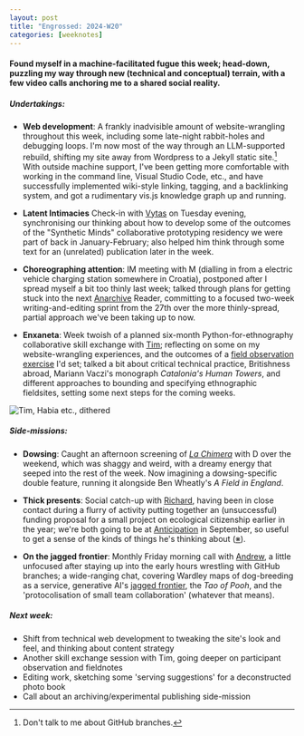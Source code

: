 ```yaml
---
layout: post  
title: "Engrossed: 2024-W20"
categories: [weeknotes]
---
```


#### Found myself in a machine-facilitated fugue this week; head-down, puzzling my way through new (technical and conceptual) terrain, with a few video calls anchoring me to a shared social reality.
  
##### **Undertakings**:

- **Web development**: A frankly inadvisible amount of website-wrangling throughout this week, including some late-night rabbit-holes and debugging loops. I'm now most of the way through an LLM-supported rebuild, shifting my site away from Wordpress to a Jekyll static site.[^1] With outside machine support, I've been getting more comfortable with working in the command line, Visual Studio Code, etc., and have successfully implemented wiki-style linking, tagging, and a backlinking system, and got a rudimentary vis.js knowledge graph up and running.

- **Latent Intimacies** Check-in with [Vytas](https://vjnks.com/) on Tuesday evening, synchronising our thinking about how to develop some of the outcomes of the "Synthetic Minds" collaborative prototyping residency we were part of back in January-February; also helped him think through some text for an (unrelated) publication later in the week.

- **Choreographing attention**: IM meeting with M (dialling in from a electric vehicle charging station somewhere in Croatia), postponed after I spread myself a bit too thinly last week; talked through plans for getting stuck into the next [Anarchive](https://fo.am/activities/anarchive/) Reader, committing to a focused two-week writing-and-editing sprint from the 27th over the more thinly-spread, partial approach we've been taking up to now.

- **Enxaneta**: Week twoish of a planned six-month Python-for-ethnography collaborative skill exchange with [Tim](https://www.timcowlishaw.co.uk/); reflecting on some on my website-wrangling experiences, and the outcomes of a [field observation exercise](https://github.com/timcowlishaw/enxaneta/blob/main/documentation/ethnography/01_ethnographic-observation.md) I'd set; talked a bit about critical technical practice, Britishness abroad, Mariann Vaczi's monograph _Catalonia's Human Towers_, and different approaches to bounding and specifying ethnographic fieldsites, setting some next steps for the coming weeks.

![Tim, Habia etc., dithered](https://files.justinpickard.net/images/log/2024/05/Tim-habia-dithered.png)

##### **Side-missions**:

- **Dowsing**: Caught an afternoon screening of _[La Chimera](https://www.inverse.com/entertainment/la-chimera-review-digital-release)_ with D over the weekend, which was shaggy and weird, with a dreamy energy that seeped into the rest of the week. Now imagining a dowsing-specific double feature, running it alongside Ben Wheatly's _A Field in England_.

- **Thick presents**: Social catch-up with [Richard](https://www.richardsandford.net/about/), having been in close contact during a flurry of activity putting together an (unsuccessful) funding proposal for a small project on ecological citizenship earlier in the year; we're both going to be at [Anticipation](https://anticipationconference.org/) in September, so useful to get a sense of the kinds of things he's thinking about ([※](https://www.richardsandford.net/2024/04/24/thick-present-in-trento/)).

- **On the jagged frontier**: Monthly Friday morning call with [Andrew](https://andrewlb.com/), a little unfocused after staying up into the early hours wrestling with GitHub branches; a wide-ranging chat, covering Wardley maps of dog-breeding as a service, generative AI's [jagged frontier](https://www.hbs.edu/faculty/Pages/item.aspx?num=64700), the _Tao of Pooh_, and the 'protocolisation of small team collaboration' (whatever that means).

##### **Next week**:

- Shift from technical web development to tweaking the site's look and feel, and thinking about content strategy
- Another skill exchange session with Tim, going deeper on participant observation and fieldnotes
- Editing work, sketching some 'serving suggestions' for a deconstructed photo book
- Call about an archiving/experimental publishing side-mission

[^1]: Don't talk to me about GitHub branches.